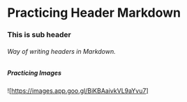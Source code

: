 # Practicing Header Markdown
### This is sub header
###### Way of writing headers in Markdown.

##### Practicing Images
![https://images.app.goo.gl/BiKBAaivkVL9aYvu7]
